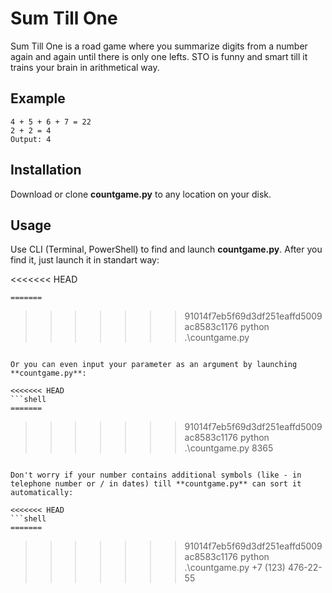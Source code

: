 # Sum Till One

Sum Till One is a road game where you summarize digits from a number again and again until there is only one lefts. STO is funny and smart till it trains your brain in arithmetical way.

## Example

```Input: 4567 \n
4 + 5 + 6 + 7 = 22
2 + 2 = 4
Output: 4
```

## Installation

Download or clone **countgame.py** to any location on your disk.

## Usage
Use CLI (Terminal, PowerShell) to find and launch **countgame.py**. After you find it, just launch it in standart way:

<<<<<<< HEAD
```shell
=======
```
>>>>>>> 91014f7eb5f69d3df251eaffd5009ac8583c1176
python .\countgame.py
```

Or you can even input your parameter as an argument by launching **countgame.py**:

<<<<<<< HEAD
```shell
=======
```
>>>>>>> 91014f7eb5f69d3df251eaffd5009ac8583c1176
python .\countgame.py 8365
```

Don't worry if your number contains additional symbols (like - in telephone number or / in dates) till **countgame.py** can sort it automatically:

<<<<<<< HEAD
```shell
=======
```
>>>>>>> 91014f7eb5f69d3df251eaffd5009ac8583c1176
python .\countgame.py +7 (123) 476-22-55
```
